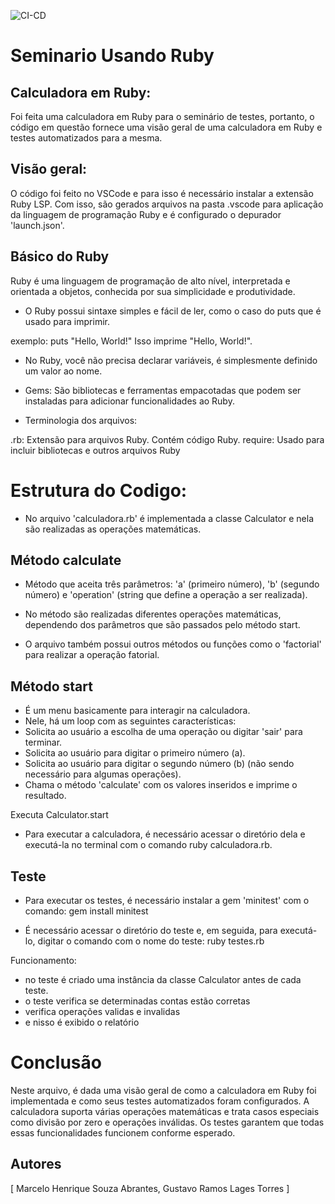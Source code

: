 ![CI-CD]([https://github.com/GustavoRT-debug/Seminario/actions/workflows/main.yml/badge.svg)
# Seminario Usando Ruby

## Calculadora em Ruby:

Foi feita uma calculadora em Ruby para o seminário de testes, portanto, o código em questão fornece uma visão geral de uma calculadora em Ruby e testes automatizados para a mesma.

## Visão geral:
O código foi feito no VSCode e para isso é necessário instalar a extensão Ruby LSP. Com isso, são gerados arquivos na pasta .vscode para aplicação da linguagem de programação Ruby e é configurado o depurador 'launch.json'.

## Básico do Ruby
Ruby é uma linguagem de programação de alto nível, interpretada e orientada a objetos, conhecida por sua simplicidade e produtividade.

- O Ruby possui sintaxe simples e fácil de ler, como o caso do puts que é usado para imprimir.

exemplo: puts "Hello, World!"
Isso imprime "Hello, World!".

- No Ruby, você não precisa declarar variáveis, é simplesmente definido um valor ao nome.

- Gems: São bibliotecas e ferramentas empacotadas que podem ser instaladas para adicionar funcionalidades ao Ruby.

- Terminologia dos arquivos:

.rb: Extensão para arquivos Ruby. Contém código Ruby.
require: Usado para incluir bibliotecas e outros arquivos Ruby

# Estrutura do Codigo:

- No arquivo 'calculadora.rb' é implementada a classe Calculator e nela são realizadas as operações matemáticas.

## Método calculate 

- Método que aceita três parâmetros: 'a' (primeiro número), 'b' (segundo número) e 'operation' (string que define a operação a ser realizada).

- No método são realizadas diferentes operações matemáticas, dependendo dos parâmetros que são passados pelo método start.

- O arquivo também possui outros métodos ou funções como o 'factorial' para realizar a operação fatorial.

## Método start

- É um menu basicamente para interagir na calculadora.
- Nele, há um loop com as seguintes características:
- Solicita ao usuário a escolha de uma operação ou digitar 'sair' para terminar.
- Solicita ao usuário para digitar o primeiro número (a).
- Solicita ao usuário para digitar o segundo número (b) (não sendo necessário para algumas operações).
- Chama o método 'calculate' com os valores inseridos e imprime o resultado.


Executa Calculator.start

- Para executar a calculadora, é necessário acessar o diretório dela e executá-la no terminal com o comando ruby calculadora.rb.

## Teste

- Para executar os testes, é necessário instalar a gem 'minitest' com o comando:
gem install minitest

- É necessário acessar o diretório do teste e, em seguida, para executá-lo, digitar o comando com o nome do teste:
ruby testes.rb

Funcionamento:
- no teste é criado uma instância da classe Calculator antes de cada teste.
- o teste verifica se determinadas contas estão corretas
- verifica operações validas e invalidas
- e nisso é exibido o relatório

# Conclusão
Neste arquivo, é dada uma visão geral de como a calculadora em Ruby foi implementada e como seus testes automatizados foram configurados. A calculadora suporta várias operações matemáticas e trata casos especiais como divisão por zero e operações inválidas. Os testes garantem que todas essas funcionalidades funcionem conforme esperado.



## Autores
[
Marcelo Henrique Souza Abrantes,
Gustavo Ramos Lages Torres
]
